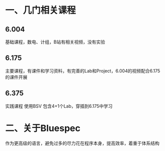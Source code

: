 # 一、几门相关课程
## 6.004 
基础课程，数电、计组，B站有相关视频，没有实验

## 6.175 
主要课程，有课件和学习资料，有完善的Lab和Project，6.004的视频配合6.175的课件开展
## 6.375 
实践课程 使用BSV 包含4+1个Lab，穿插到6.175中学习

# 二、关于Bluespec
作为更高级的语言，避免过多的尽力花在程序本身，提高效率，着重于体系结构

